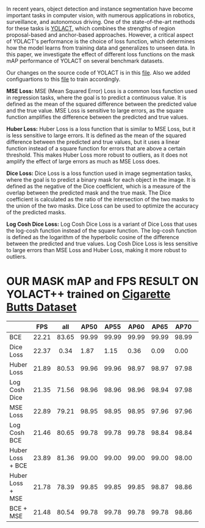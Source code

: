 In recent years, object detection and instance segmentation have become important tasks in computer vision, with numerous applications in robotics, surveillance, and autonomous driving. One of the state-of-the-art methods for these tasks is [YOLACT](https://github.com/dbolya/yolact), which combines the strengths of region proposal-based and anchor-based approaches. However, a critical aspect of YOLACT's performance is the choice of loss function, which determines how the model learns from training data and generalizes to unseen data. In this paper, we investigate the effect of different loss functions on the mask mAP performance of YOLACT on several benchmark datasets. 

Our changes on the source code of YOLACT is in this [file](https://github.com/selamikarakas/YolactLossSurvey/blob/main/layers/modules/multibox_loss.py). Also we added configuartions to this [file](https://github.com/selamikarakas/YolactLossSurvey/blob/main/data/config.py) to train accordingly.

**MSE Loss:** 
MSE (Mean Squared Error) Loss is a common loss function used in regression tasks, where the goal is to predict a continuous value. It is defined as the mean of the squared difference between the predicted value and the true value. MSE Loss is sensitive to large errors, as the square function amplifies the difference between the predicted and true values.

**Huber Loss:**
Huber Loss is a loss function that is similar to MSE Loss, but it is less sensitive to large errors. It is defined as the mean of the squared difference between the predicted and true values, but it uses a linear function instead of a square function for errors that are above a certain threshold. This makes Huber Loss more robust to outliers, as it does not amplify the effect of large errors as much as MSE Loss does.

**Dice Loss:**
Dice Loss is a loss function used in image segmentation tasks, where the goal is to predict a binary mask for each object in the image. It is defined as the negative of the Dice coefficient, which is a measure of the overlap between the predicted mask and the true mask. The Dice coefficient is calculated as the ratio of the intersection of the two masks to the union of the two masks. Dice Loss can be used to optimize the accuracy of the predicted masks.

**Log Cosh Dice Loss:** 
Log Cosh Dice Loss is a variant of Dice Loss that uses the log-cosh function instead of the square function. The log-cosh function is defined as the logarithm of the hyperbolic cosine of the difference between the predicted and true values. Log Cosh Dice Loss is less sensitive to large errors than MSE Loss and Huber Loss, making it more robust to outliers.

# OUR MASK mAP and FPS RESULT ON YOLACT++ trained on [Cigarette Butts Dataset](https://www.immersivelimit.com/datasets/cigarette-butts)

|                  |  FPS  |  all  | AP50  | AP55  | AP60  | AP65  | AP70  | AP75  | AP80  | AP85  | AP90  | AP95  |
|------------------|:-----:|:-----:|-------|-------|-------|-------|-------|-------|-------|-------|-------|-------|
|        BCE       | 22.21 | 83.65 | 99.99 | 99.99 | 99.99 | 99.99 | 98.99 | 98.01 | 98.01 | 89.95 | 49.81 |  1.82 |
|     Dice Loss    | 22.37 |  0.34 |  1.87 |  1.15 |  0.36 |  0.09 |  0.00 |  0.00 |  0.00 |  0.00 |  0.00 |  0.00 |
|    Huber Loss    | 21.89 | 80.53 | 99.96 | 99.96 | 98.97 | 98.97 | 97.98 | 97.00 | 95.79 | 85.39 | 30.20 |  1.05 |
|  Log Cosh Dice   | 21.35 | 71.56 | 98.96 | 98.96 | 98.96 | 98.94 | 97.98 | 95.86 | 83.48 | 39.03 |  3.40 |  0.00 |
|     MSE Loss     | 22.89 | 79.21 | 98.95 | 98.95 | 98.95 | 97.96 | 97.96 | 96.94 | 93.60 | 82.84 | 25.92 |  0.02 |
|   Log Cosh BCE   | 21.46 | 80.65 | 99.78 | 99.78 | 99.78 | 98.84 | 98.84 | 97.90 | 95.47 | 82.11 | 32.16 |  1.84 |
| Huber Loss + BCE | 23.89 | 81.36 | 99.00 | 99.00 | 99.00 | 99.00 | 98.00 | 97.00 | 95.72 | 83.89 | 42.59 |  0.33 |
| Huber Loss + MSE | 21.78 | 78.39 | 99.85 | 99.85 | 99.85 | 98.87 | 98.86 | 97.80 | 93.35 | 75.13 | 20.33 | 0.00  |
|     BCE + MSE    | 21.48 | 80.54 | 99.78 | 99.78 | 99.78 | 99.78 | 98.86 | 98.79 | 96.75 | 83.25 | 28.58 |  0.05 |
